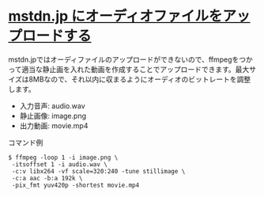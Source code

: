 # [mstdn.jp にオーディオファイルをアップロードする](https://gist.github.com/mamemomonga/d7fbf937720903854ccd48bb5450b34d)

mstdn.jpではオーディファイルのアップロードができないので、ffmpegをつかって適当な静止画を入れた動画を作成することでアップロードできます。最大サイズは8MBなので、それ以内に収まるようにオーディオのビットレートを調整します。

* 入力音声: audio.wav
* 静止画像: image.png
* 出力動画: movie.mp4

コマンド例

	$ ffmpeg -loop 1 -i image.png \
	 -itsoffset 1 -i audio.wav \
	 -c:v libx264 -vf scale=320:240 -tune stillimage \
	 -c:a aac -b:a 192k \
	 -pix_fmt yuv420p -shortest movie.mp4

